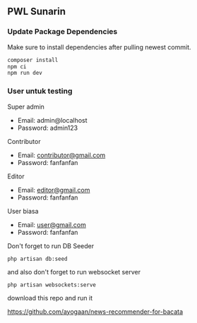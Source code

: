 
## PWL Sunarin

### Update Package Dependencies
Make sure to install dependencies after pulling newest commit.

```sh
composer install
npm ci
npm run dev
```

### User untuk testing

Super admin
- Email: admin@localhost
- Password: admin123

Contributor
- Email: contributor@gmail.com
- Password: fanfanfan

Editor
- Email: editor@gmail.com
- Password: fanfanfan

User biasa
- Email: user@gmail.com
- Password: fanfanfan

Don't forget to run DB Seeder

```
php artisan db:seed 
```

and also don't forget to run websocket server
```
php artisan websockets:serve 
```
download this repo and run it

https://github.com/ayogaan/news-recommender-for-bacata
